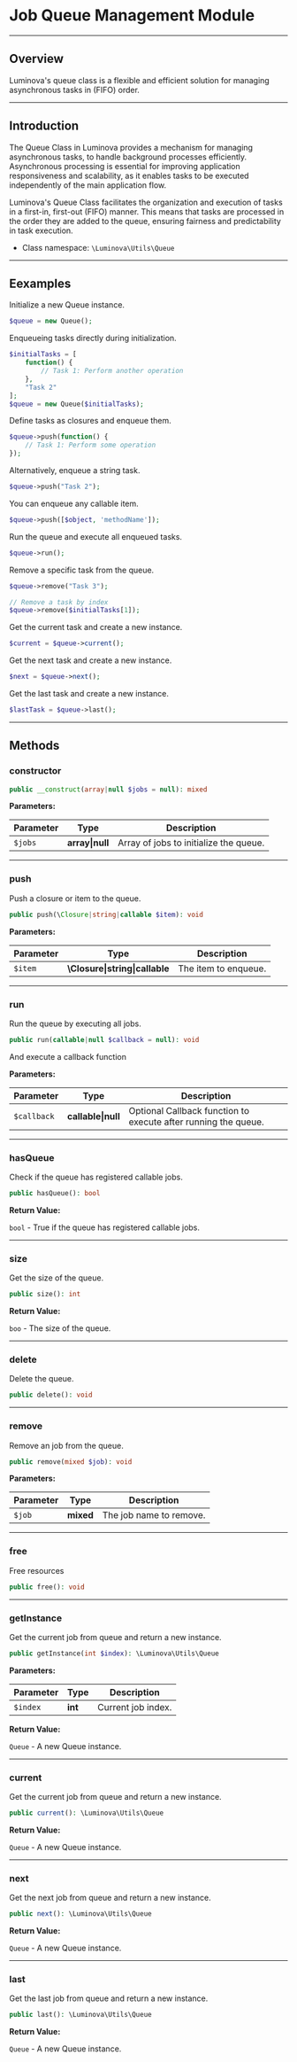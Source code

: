 # Job Queue Management Module

***

## Overview

Luminova's queue class is a flexible and efficient solution for managing asynchronous tasks in (FIFO) order.

***

## Introduction

The Queue Class in Luminova provides a mechanism for managing asynchronous tasks, to handle background processes efficiently. Asynchronous processing is essential for improving application responsiveness and scalability, as it enables tasks to be executed independently of the main application flow.

Luminova's Queue Class facilitates the organization and execution of tasks in a first-in, first-out (FIFO) manner. This means that tasks are processed in the order they are added to the queue, ensuring fairness and predictability in task execution.

* Class namespace: `\Luminova\Utils\Queue`

***

## Eexamples

 Initialize a new Queue instance.
 
```php
$queue = new Queue();
```

Enqueueing tasks directly during initialization.
```php
$initialTasks = [
    function() {
        // Task 1: Perform another operation
    },
    "Task 2"
];
$queue = new Queue($initialTasks);
```

Define tasks as closures and enqueue them.

```php
$queue->push(function() {
    // Task 1: Perform some operation
});
```

Alternatively, enqueue a string task.

```php
$queue->push("Task 2");
```

You can enqueue any callable item.

```php
$queue->push([$object, 'methodName']);
```

Run the queue and execute all enqueued tasks.

```php
$queue->run();
```

Remove a specific task from the queue.

```php
$queue->remove("Task 3");

// Remove a task by index
$queue->remove($initialTasks[1]);
```

Get the current task and create a new instance.

```php
$current = $queue->current();
```

Get the next task and create a new instance.

```php
$next = $queue->next();
```

Get the last task and create a new instance.

```php
$lastTask = $queue->last();
```

***

## Methods

### constructor

```php
public __construct(array|null $jobs = null): mixed
```

**Parameters:**

| Parameter | Type | Description |
|-----------|------|-------------|
| `$jobs` | **array&#124;null** | Array of jobs to initialize the queue. |

***

### push

Push a closure or item to the queue.

```php
public push(\Closure|string|callable $item): void
```

**Parameters:**

| Parameter | Type | Description |
|-----------|------|-------------|
| `$item` | **\Closure&#124;string&#124;callable** | The item to enqueue. |

***

### run

Run the queue by executing all jobs.

```php
public run(callable|null $callback = null): void
```

And execute a callback function

**Parameters:**

| Parameter | Type | Description |
|-----------|------|-------------|
| `$callback` | **callable&#124;null** | Optional Callback function to execute after running the queue. |

***

### hasQueue

Check if the queue has registered callable jobs.

```php
public hasQueue(): bool
```

**Return Value:**

`bool` - True if the queue has registered callable jobs.

***

### size

Get the size of the queue.

```php
public size(): int
```

**Return Value:**

`boo` - The size of the queue.

***

### delete

Delete the queue.

```php
public delete(): void
```

***

### remove

Remove an job from the queue.

```php
public remove(mixed $job): void
```

**Parameters:**

| Parameter | Type | Description |
|-----------|------|-------------|
| `$job` | **mixed** | The job name to remove. |

***

### free

Free resources

```php
public free(): void
```

***

### getInstance

Get the current job from queue and return a new instance.

```php
public getInstance(int $index): \Luminova\Utils\Queue
```

**Parameters:**

| Parameter | Type | Description |
|-----------|------|-------------|
| `$index` | **int** | Current job index. |

**Return Value:**

`Queue` - A new Queue instance.

***

### current

Get the current job from queue and return a new instance.

```php
public current(): \Luminova\Utils\Queue
```

**Return Value:**

`Queue` - A new Queue instance.

***

### next

Get the next job from queue and return a new instance.

```php
public next(): \Luminova\Utils\Queue
```

**Return Value:**

`Queue` - A new Queue instance.

***

### last

Get the last job from queue and return a new instance.

```php
public last(): \Luminova\Utils\Queue
```

**Return Value:**

`Queue` - A new Queue instance.